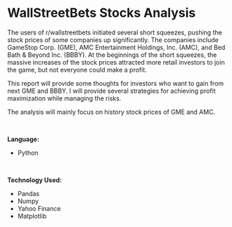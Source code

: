 # WallStreetBets Stocks Analysis

The users of r/wallstreetbets initiated several short squeezes, pushing the stock prices of some companies up significantly. The companies include GameStop Corp. (GME), AMC Entertainment Holdings, Inc. (AMC), and Bed Bath & Beyond Inc. (BBBY). At the beginnings of the short squeezes, the massive increases of the stock prices attracted more retail investors to join the game, but not everyone could make a profit.

This report will provide some thoughts for investors who want to gain from next GME and BBBY. I will provide several strategies for achieving profit maximization while managing the risks.

The analysis will mainly focus on history stock prices of GME and AMC.

<br>

**Language:**
- Python

<br>

**Technology Used:**
- Pandas
- Numpy
- Yahoo Finance
- Matplotlib
